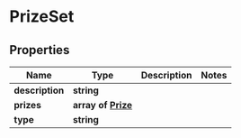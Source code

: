 # PrizeSet

## Properties

Name | Type | Description | Notes
------------ | ------------- | ------------- | -------------
**description** | **string** |  | 
**prizes** | **array of [**Prize**](Prize.md)** |  | 
**type** | **string** |  | 
